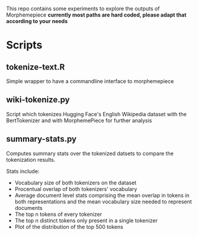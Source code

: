 This repo contains some experiments to explore the outputs of Morphemepiece
**currently most paths are hard coded, please adapt that according to your needs**

# Scripts

## tokenize-text.R 

Simple wrapper to have a commandline interface to morphemepiece

## wiki-tokenize.py

Script which tokenizes Hugging Face's English Wikipedia dataset with the BertTokenizer and with MorphemePiece for further analysis

## summary-stats.py

Computes summary stats over the tokenized datsets to compare the tokenization results.

Stats include:

* Vocabulary size of both tokenizers on the dataset
* Procentual overlap of both tokenizers' vocabulary 
* Average document level stats comprising the mean overlap in tokens in both representations and the mean vocabulary size needed to represent documents
* The top n tokens of every tokenizer
* The top n distinct tokens only present in a single tokenizer
* Plot of the distribution of the top 500 tokens



